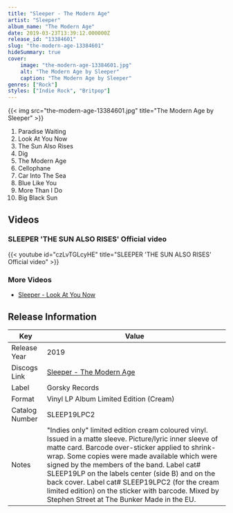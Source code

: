 ```yaml
---
title: "Sleeper - The Modern Age"
artist: "Sleeper"
album_name: "The Modern Age"
date: 2019-03-23T13:39:12.000000Z
release_id: "13384601"
slug: "the-modern-age-13384601"
hideSummary: true
cover:
    image: "the-modern-age-13384601.jpg"
    alt: "The Modern Age by Sleeper"
    caption: "The Modern Age by Sleeper"
genres: ["Rock"]
styles: ["Indie Rock", "Britpop"]
---
```


{{< img src="the-modern-age-13384601.jpg" title="The Modern Age by Sleeper" >}}

<!-- section break -->

1. Paradise Waiting
2. Look At You Now
3. The Sun Also Rises
4. Dig
5. The Modern Age
6. Cellophane
7. Car Into The Sea
8. Blue Like You
9. More Than I Do
10. Big Black Sun

<!-- section break -->




## Videos
### SLEEPER 'THE SUN ALSO RISES' Official video
{{< youtube id="czLvTGLcyHE" title="SLEEPER 'THE SUN ALSO RISES' Official video" >}}<br>

### More Videos

- [Sleeper - Look At You Now](https://www.youtube.com/watch?v=LSh37ZvMTiw)


## Release Information
|  Key           | Value                                                |
| ---------------| ---------------------------------------------------- |
| Release Year   | 2019                                   |
| Discogs Link   | [Sleeper - The Modern Age](https://www.discogs.com/release/13384601-Sleeper-The-Modern-Age) |
| Label          | Gorsky Records |
| Format         | Vinyl LP Album Limited Edition (Cream) |
| Catalog Number | SLEEP19LPC2 |
| Notes | "Indies only" limited edition cream coloured vinyl. Issued in a matte sleeve. Picture/lyric inner sleeve of matte card. Barcode over-sticker applied to shrink-wrap. Some copies were made available which were signed by the members of the band.  Label cat# SLEEP19LP on the labels center (side B) and on the back cover. Label cat# SLEEP19LPC2 (for the cream limited edition) on the sticker with barcode.  Mixed by Stephen Street at The Bunker Made in the EU. |